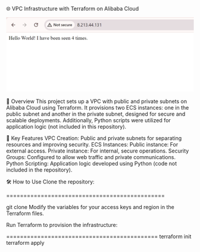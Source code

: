 🌐 VPC Infrastructure with Terraform on Alibaba Cloud

![App Screenshot](https://github.com/HananAlghamdi80/Flask-and-Redis-Deployment-on-Two-Servers-Using-Docker-Compose/blob/main/app.png)


📄 Overview
This project sets up a VPC with public and private subnets on Alibaba Cloud using Terraform. It provisions two ECS instances: one in the public subnet and another in the private subnet, designed for secure and scalable deployments. Additionally, Python scripts were utilized for application logic (not included in this repository).

🚀 Key Features
VPC Creation: Public and private subnets for separating resources and improving security.
ECS Instances:
Public instance: For external access.
Private instance: For internal, secure operations.
Security Groups: Configured to allow web traffic and private communications.
Python Scripting: Application logic developed using Python (code not included in the repository).

🛠️ How to Use
Clone the repository:

==============================================

git clone <repository-url>
Modify the variables for your access keys and region in the Terraform files.

Run Terraform to provision the infrastructure:


============================================
terraform init
terraform apply

